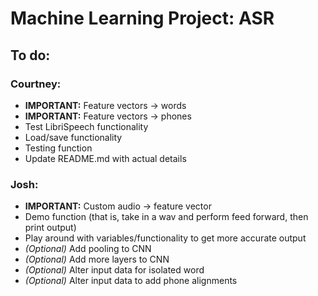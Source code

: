 # Machine Learning Project: ASR
## To do:
### Courtney:
* **IMPORTANT:** Feature vectors -> words
* **IMPORTANT:** Feature vectors -> phones
* Test LibriSpeech functionality
* Load/save functionality
* Testing function
* Update README.md with actual details

### Josh:
* **IMPORTANT:** Custom audio -> feature vector
* Demo function (that is, take in a wav and perform feed forward, then print output)
* Play around with variables/functionality to get more accurate output
* _(Optional)_ Add pooling to CNN
* _(Optional)_ Add more layers to CNN
* _(Optional)_ Alter input data for isolated word
* _(Optional)_ Alter input data to add phone alignments
